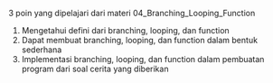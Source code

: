 3 poin yang dipelajari dari materi 04_Branching_Looping_Function

1. Mengetahui defini dari branching, looping, dan function
2. Dapat membuat branching, looping, dan function dalam bentuk sederhana
3. Implementasi branching, looping, dan function dalam pembuatan program dari soal cerita yang diberikan

